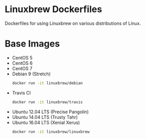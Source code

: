 # Linuxbrew Dockerfiles

Dockerfiles for using Linuxbrew on various distributions of Linux.

# Base Images

+ CentOS 5
+ CentOS 6
+ CentOS 7
+ Debian 9 (Stretch)
  ```sh
  docker run -it linuxbrew/debian
  ```
+ Travis CI
  ```sh
  docker run -it linuxbrew/travis
  ```
+ Ubuntu 12.04 LTS (Precise Pangolin)
+ Ubuntu 14.04 LTS (Trusty Tahr)
+ Ubuntu 16.04 LTS (Xenial Xerus)
  ```sh
  docker run -it linuxbrew/linuxbrew
  ```
